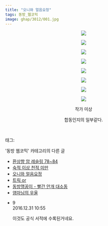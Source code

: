 ```yaml
---
title: "오니와 얼음요정"
tags: 동방_웹코믹
image: ghap/3012/001.jpg
---
```

<div class="article">
<p style="text-align: center; clear: none; float: none;"><img src="{{ site.nasurl }}/ghap/3012/001.jpg"/></p>
<p style="text-align: center; clear: none; float: none;"><img src="{{ site.nasurl }}/ghap/3012/002.jpg"/></p>
<p style="text-align: center; clear: none; float: none;"><img src="{{ site.nasurl }}/ghap/3012/003.jpg"/></p>
<p style="text-align: center; clear: none; float: none;"><img src="{{ site.nasurl }}/ghap/3012/004.jpg"/></p>
<p style="text-align: center; clear: none; float: none;"><img src="{{ site.nasurl }}/ghap/3012/005.jpg"/></p>
<p style="text-align: center; clear: none; float: none;"><img src="{{ site.nasurl }}/ghap/3012/006.jpg"/></p>
<p style="text-align: center; clear: none; float: none;"><img src="{{ site.nasurl }}/ghap/3012/007.jpg"/></p>
<p style="text-align: center; clear: none; float: none;"><img src="{{ site.nasurl }}/ghap/3012/008.jpg"/></p>
<p style="text-align: center; clear: none; float: none;">작가 미상</p>
<p style="text-align: center; clear: none; float: none;">합동인지의 일부같다.</p>
<p><br/></p>
</div><div class="tagTrail">
<p>태그: </p>
<ul>
</ul>
</div><div class="another">
<p>'동방 웹코믹' 카테고리의 다른 글</p>
<ul>
<li><a href="/2016-12-28-ghap_3017">환상향 암 레슬링 78~84</a></li>
<li><a href="/2016-12-28-ghap_3013">숙적 이상 천적 미만</a></li>
<li><a href="/2016-12-28-ghap_3012">오니와 얼음요정</a></li>
<li><a href="/2016-12-27-ghap_3002">트릭 or</a></li>
<li><a href="/2016-12-27-ghap_3001">동방맹꽁이 - 빨간 안개 대소동</a></li>
<li><a href="/2016-12-25-ghap_2994">염마님의 우울</a></li>
</ul>
</div><div class="cb_module cb_fluid">
<div class="cb_wrt cb_profile">
<div class="comment">
<ul>
<li class="cb_thumb_off" id="comment14880295">
<div class="cb_comment_area">
<div class="cb_info_area">
<div class="cb_section">
<span class="cb_nick_name">9</span>
</div>
<div class="cb_section">
<span class="cb_date">2016.12.31 10:55 </span>
</div>
</div>
<div class="cb_dsc_comment">
<p class="cb_dsc">
											이것도 공식 서적에 수록된거네요.
										</p>
</div>
</div></li>
</ul>
</div>
</div><!-- commentList close -->
</div>